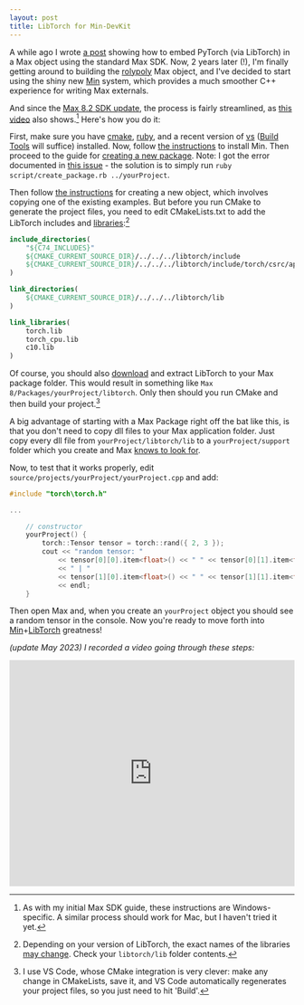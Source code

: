 ```yaml
---
layout: post
title: LibTorch for Min-DevKit
---
```


A while ago I wrote [a post](/2020/05/01/libtorch-max-external/) showing how to embed PyTorch (via LibTorch) in a Max object using the standard Max SDK.
Now, 2 years later (!), I'm finally getting around to building the [rolypoly](https://github.com/RVirmoors/rolypoly) Max object, and I've decided to start using the shiny new [Min](https://cycling74.github.io/min-devkit/) system, which provides a much smoother C++ experience for writing Max externals.

And since the [Max 8.2 SDK update](https://github.com/Cycling74/max-sdk/blob/main/README-8.2-update.md), the process is fairly streamlined, as [this video](https://youtu.be/il5WblTBUgs) also shows.[^1] Here's how you do it:

First, make sure you have [cmake](https://cmake.org/download/), [ruby](https://rubyinstaller.org/), and a recent version of [vs](https://visualstudio.microsoft.com/downloads/) ([Build Tools](https://visualstudio.microsoft.com/downloads/#build-tools-for-visual-studio-2022) will suffice) installed. Now, follow [the instructions](https://github.com/Cycling74/min-devkit) to install Min. Then proceed to the guide for [creating a new package](https://github.com/Cycling74/min-devkit/blob/main/HowTo-NewPackage.md). Note: I got the error documented in [this issue](https://github.com/Cycling74/min-devkit/issues/102#issuecomment-368548906) - the solution is to simply run `ruby script/create_package.rb ../yourProject`.

Then follow [the instructions](https://github.com/Cycling74/min-devkit/blob/main/HowTo-NewObject.md) for creating a new object, which involves copying one of the existing examples. But before you run CMake to generate the project files, you need to edit CMakeLists.txt to add the LibTorch includes and [libraries](https://stackoverflow.com/questions/24570916/add-external-libraries-to-cmakelist-txt-c):[^2]

```cmake
include_directories( 
	"${C74_INCLUDES}"
	${CMAKE_CURRENT_SOURCE_DIR}/../../../libtorch/include
	${CMAKE_CURRENT_SOURCE_DIR}/../../../libtorch/include/torch/csrc/api/include
)

link_directories(
	${CMAKE_CURRENT_SOURCE_DIR}/../../../libtorch/lib
)

link_libraries(
	torch.lib
	torch_cpu.lib
	c10.lib
)
```
Of course, you should also [download](https://pytorch.org/get-started/locally/) and extract LibTorch to your Max package folder. This would result in something like `Max 8/Packages/yourProject/libtorch`. Only then should you run CMake and then build your project.[^3]

A big advantage of starting with a Max Package right off the bat like this, is that you don't need to copy dll files to your Max application folder. Just copy every dll file from `yourProject/libtorch/lib` to a `yourProject/support` folder which you create and Max [knows to look for](https://docs.cycling74.com/max8/vignettes/packages).

Now, to test that it works properly, edit `source/projects/yourProject/yourProject.cpp` and add:
```c++
#include "torch\torch.h"

...

	// constructor
	yourProject() {
		torch::Tensor tensor = torch::rand({ 2, 3 });
		cout << "random tensor: " 
			<< tensor[0][0].item<float>() << " " << tensor[0][1].item<float>() << " " << tensor[0][2].item<float>() 
			<< " | " 
			<< tensor[1][0].item<float>() << " " << tensor[1][1].item<float>() << " " << tensor[1][2].item<float>()
			<< endl;
	}
```

Then open Max and, when you create an `yourProject` object you should see a random tensor in the console. Now you're ready to move forth into [Min](https://cycling74.github.io/min-devkit/)+[LibTorch](https://pytorch.org/cppdocs/frontend.html) greatness!

*(update May 2023) I recorded a video going through these steps:*

<iframe width="100%" height="400" src="https://www.youtube.com/embed/kgi2dcfzrEY" title="Adding PyTorch to a new Max MSP external" frameborder="0" allow="accelerometer; autoplay; clipboard-write; encrypted-media; gyroscope; picture-in-picture; web-share" allowfullscreen></iframe>

[^1]: As with my initial Max SDK guide, these instructions are Windows-specific. A similar process should work for Mac, but I haven't tried it yet.

[^2]: Depending on your version of LibTorch, the exact names of the libraries [may change](https://medium.com/@boonboontongbuasirilai/building-pytorch-c-integration-libtorch-with-ms-visual-studio-2017-44281f9921ea). Check your `libtorch/lib` folder contents.

[^3]: I use VS Code, whose CMake integration is very clever: make any change in CMakeLists, save it, and VS Code automatically regenerates your project files, so you just need to hit 'Build'.